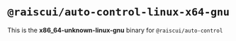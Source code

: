 # `@raiscui/auto-control-linux-x64-gnu`

This is the **x86_64-unknown-linux-gnu** binary for `@raiscui/auto-control`
